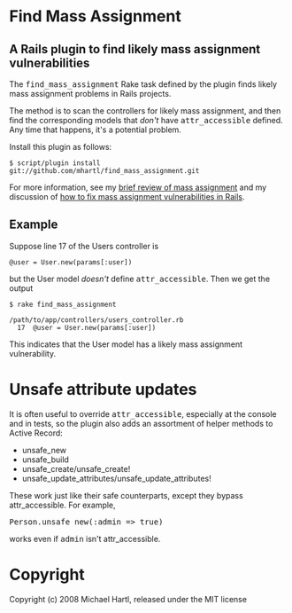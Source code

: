 # Find Mass Assignment

## A Rails plugin to find likely mass assignment vulnerabilities

The <tt>find\_mass\_assignment</tt> Rake task defined by the plugin finds likely mass assignment problems in Rails projects.

The method is to scan the controllers for likely mass assignment, and then find the corresponding models that *don't* have <tt>attr\_accessible</tt> defined.  Any time that happens, it's a potential problem.

Install this plugin as follows:

    $ script/plugin install git://github.com/mhartl/find_mass_assignment.git

For more information, see my [brief review of mass assignment](http://blog.insoshi.com/2008/09/21/mass-assignment-in-rails-applications/) and my discussion of [how to fix mass assignment vulnerabilities in Rails](http://blog.insoshi.com/2008/09/21/finding-and-fixing-mass-assignment-problems-in-rails-applications/).

## Example

Suppose line 17 of the Users controller is

    @user = User.new(params[:user])

but the User model *doesn't* define <tt>attr_accessible</tt>.  Then we get the output

    $ rake find_mass_assignment

    /path/to/app/controllers/users_controller.rb
      17  @user = User.new(params[:user])

This indicates that the User model has a likely mass assignment vulnerability.

# Unsafe attribute updates

It is often useful to override <tt>attr\_accessible</tt>, especially at the console and in tests, so the plugin also adds an assortment of helper methods to Active Record:

* unsafe\_new
* unsafe\_build
* unsafe\_create/unsafe\_create!
* unsafe\_update\_attributes/unsafe\_update\_attributes!

These work just like their safe counterparts, except they bypass attr\_accessible. For example, 

<pre>
Person.unsafe_new(:admin => true)
</pre>

works even if <tt>admin</tt> isn't attr\_accessible.

# Copyright

Copyright (c) 2008 Michael Hartl, released under the MIT license
